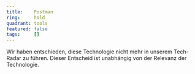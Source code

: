 ```yaml
---
title:    Postman  
ring:     hold  
quadrant: tools
featured: false
tags:     []
---
```


Wir haben entschieden, diese Technologie nicht mehr in unserem Tech-Radar zu führen. Dieser Entscheid ist unabhängig von der Relevanz der Technologie.
